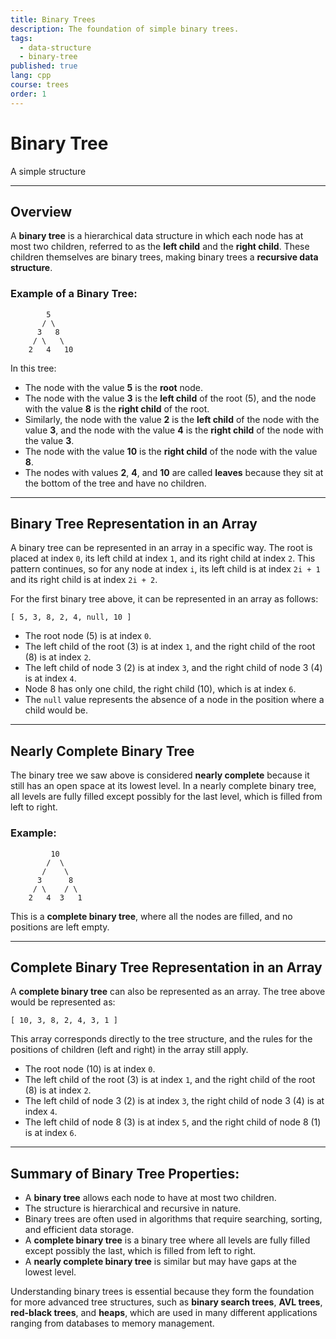 ```yaml
---
title: Binary Trees
description: The foundation of simple binary trees.
tags:
  - data-structure
  - binary-tree
published: true
lang: cpp
course: trees
order: 1
---
```

# Binary Tree
A simple structure

---
## Overview

A **binary tree** is a hierarchical data structure in which each node has at most two children, referred to as the **left child** and the **right child**. These children themselves are binary trees, making binary trees a **recursive data structure**.

### Example of a Binary Tree:

```
        5
       / \
      3   8
     / \   \
    2   4   10
```

In this tree:
- The node with the value **5** is the **root** node.
- The node with the value **3** is the **left child** of the root (5), and the node with the value **8** is the **right child** of the root.
- Similarly, the node with the value **2** is the **left child** of the node with the value **3**, and the node with the value **4** is the **right child** of the node with the value **3**.
- The node with the value **10** is the **right child** of the node with the value **8**.
- The nodes with values **2**, **4**, and **10** are called **leaves** because they sit at the bottom of the tree and have no children.

---

## Binary Tree Representation in an Array

A binary tree can be represented in an array in a specific way. The root is placed at index `0`, its left child at index `1`, and its right child at index `2`. This pattern continues, so for any node at index `i`, its left child is at index `2i + 1` and its right child is at index `2i + 2`.

For the first binary tree above, it can be represented in an array as follows:

```
[ 5, 3, 8, 2, 4, null, 10 ]
```

- The root node (5) is at index `0`.
- The left child of the root (3) is at index `1`, and the right child of the root (8) is at index `2`.
- The left child of node 3 (2) is at index `3`, and the right child of node 3 (4) is at index `4`.
- Node 8 has only one child, the right child (10), which is at index `6`.
- The `null` value represents the absence of a node in the position where a child would be.

---

## Nearly Complete Binary Tree

The binary tree we saw above is considered **nearly complete** because it still has an open space at its lowest level. In a nearly complete binary tree, all levels are fully filled except possibly for the last level, which is filled from left to right.

### Example:

```
         10
        /  \
       /    \
      3      8
     / \    / \
    2   4  3   1
```

This is a **complete binary tree**, where all the nodes are filled, and no positions are left empty.

---

## Complete Binary Tree Representation in an Array

A **complete binary tree** can also be represented as an array. The tree above would be represented as:

```
[ 10, 3, 8, 2, 4, 3, 1 ]
```

This array corresponds directly to the tree structure, and the rules for the positions of children (left and right) in the array still apply.

- The root node (10) is at index `0`.
- The left child of the root (3) is at index `1`, and the right child of the root (8) is at index `2`.
- The left child of node 3 (2) is at index `3`, the right child of node 3 (4) is at index `4`.
- The left child of node 8 (3) is at index `5`, and the right child of node 8 (1) is at index `6`.

---

## Summary of Binary Tree Properties:

- A **binary tree** allows each node to have at most two children.
- The structure is hierarchical and recursive in nature.
- Binary trees are often used in algorithms that require searching, sorting, and efficient data storage.
- A **complete binary tree** is a binary tree where all levels are fully filled except possibly the last, which is filled from left to right.
- A **nearly complete binary tree** is similar but may have gaps at the lowest level.

Understanding binary trees is essential because they form the foundation for more advanced tree structures, such as **binary search trees**, **AVL trees**, **red-black trees**, and **heaps**, which are used in many different applications ranging from databases to memory management.
